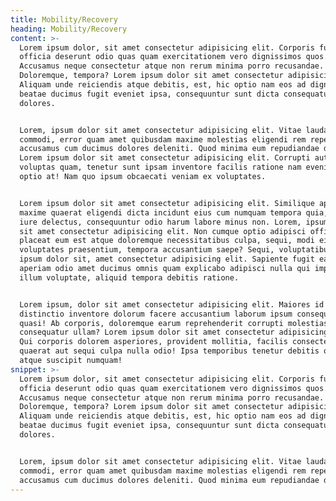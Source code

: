 ```yaml
---
title: Mobility/Recovery
heading: Mobility/Recovery
content: >-
  Lorem ipsum dolor, sit amet consectetur adipisicing elit. Corporis fugit
  officia deserunt odio quas quam exercitationem vero dignissimos quos.
  Accusamus neque consectetur atque non rerum minima porro recusandae.
  Doloremque, tempora? Lorem ipsum dolor sit amet consectetur adipisicing elit.
  Aliquam unde reiciendis atque debitis, est, hic optio nam eos ad dignissimos
  beatae ducimus fugit eveniet ipsa, consequuntur sunt dicta consequatur
  dolores.


  Lorem, ipsum dolor sit amet consectetur adipisicing elit. Vitae laudantium
  commodi, error quam amet quibusdam maxime molestias eligendi rem repellat
  accusamus cum ducimus dolores deleniti. Quod minima eum repudiandae deleniti.
  Lorem ipsum dolor sit amet consectetur adipisicing elit. Corrupti autem,
  voluptas quam, tenetur sunt ipsam inventore facilis ratione nam eveniet fuga
  optio at! Nam quo ipsum obcaecati veniam ex voluptates.


  Lorem ipsum dolor sit amet consectetur adipisicing elit. Similique aperiam,
  maxime quaerat eligendi dicta incidunt eius cum numquam tempora quia, quae id
  iure delectus, consequuntur odio harum labore minus non. Lorem, ipsum dolor
  sit amet consectetur adipisicing elit. Non cumque optio adipisci officia
  placeat eum est atque doloremque necessitatibus culpa, sequi, modi eius
  voluptates praesentium, tempora accusantium saepe? Sequi, voluptatibus! Lorem
  ipsum dolor sit, amet consectetur adipisicing elit. Sapiente fugit earum culpa
  aperiam odio amet ducimus omnis quam explicabo adipisci nulla qui impedit eius
  illum voluptate, aliquid tempora debitis ratione.


  Lorem ipsum, dolor sit amet consectetur adipisicing elit. Maiores id adipisci
  distinctio inventore dolorum facere accusantium laborum ipsum consequatur
  quasi! Ab corporis, doloremque earum reprehenderit corrupti molestias eligendi
  consequatur ullam? Lorem ipsum dolor sit amet consectetur adipisicing elit.
  Qui corporis dolorem asperiores, provident mollitia, facilis consectetur
  quaerat aut sequi culpa nulla odio! Ipsa temporibus tenetur debitis optio
  atque suscipit numquam!
snippet: >-
  Lorem ipsum dolor, sit amet consectetur adipisicing elit. Corporis fugit
  officia deserunt odio quas quam exercitationem vero dignissimos quos.
  Accusamus neque consectetur atque non rerum minima porro recusandae.
  Doloremque, tempora? Lorem ipsum dolor sit amet consectetur adipisicing elit.
  Aliquam unde reiciendis atque debitis, est, hic optio nam eos ad dignissimos
  beatae ducimus fugit eveniet ipsa, consequuntur sunt dicta consequatur
  dolores.


  Lorem, ipsum dolor sit amet consectetur adipisicing elit. Vitae laudantium
  commodi, error quam amet quibusdam maxime molestias eligendi rem repellat
  accusamus cum ducimus dolores deleniti. Quod minima eum repudiandae deleniti.
---
```


